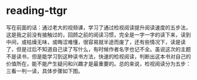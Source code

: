 # reading-ttgr
写在前面的话：通过老大的视频课，学习了通过检视阅读提升阅读速度的五步法，这是我之前没有接触过的，回顾之前的阅读习惯，完全是一字一字的读下来，读到中间，或枯燥无味，或晦涩难懂，很容易就半途而废了，还有些情况下，读是读了，但是过后不知道自己读了写什么，有时候作者名字也记不全。虽说这次的主题不是读书，但是能学习到这种读书方法，快速的检视阅读，判断出这本书对自己的价值所在，能不能产生疑问和兴趣才是最重要的。总的来说，检视阅读分为五步：三看一判一读，具体步骤如下图。
